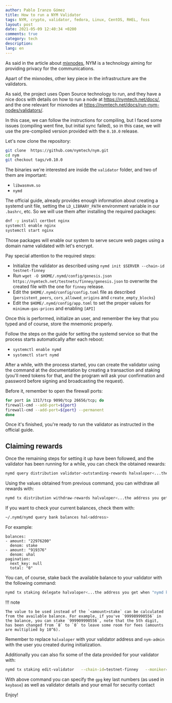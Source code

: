 ```yaml
---
author: Pablo Iranzo Gómez
title: How to run a NYM Validator
tags: NYM, crypto, validator, fedora, Linux, CentOS, RHEL, foss
layout: post
date: 2021-05-09 12:40:34 +0200
comments: true
category: tech
description:
lang: en
---
```


As said in the article about [mixnodes]({filename}2021-05-09-run-a-nym-mixnode.en.md), NYM is a technology aiming for providing privacy for the communications.

Apart of the mixnodes, other key piece in the infrastructure are the validators.

As said, the project uses Open Source technology to run, and they have a nice docs with details on how to run a node at <https://nymtech.net/docs/>, and the one relevant for mixnodes at <https://nymtech.net/docs/run-nym-nodes/validators/>.

In this case, we can follow the instructions for compiling, but I faced some issues (compiling went fine, but initial sync failed), so in this case, we will use the pre-compiled version provided with the `0.10.0` release.

Let's now clone the repository:

```sh
git clone  https://github.com/nymtech/nym.git
cd nym
git checkout tags/v0.10.0
```

The binaries we're interested are inside the `validator` folder, and two of them are important:

- `libwasmvm.so`
- `nymd`

The official guide, already provides enough information about creating a systemd unit file, setting the `LD_LIBRARY_PATH` environment variable in our `.bashrc`, etc. So we will use them after installing the required packages:

```sh
dnf -y install certbot nginx
systemctl enable nginx
systemctl start nginx
```

Those packages will enable our system to serve secure web pages using a domain name validated with let's encrypt.

Pay special attention to the required steps:

- Initialize the validator as described using `nymd init $SERVER --chain-id testnet-finney`
- Run `wget -O $HOME/.nymd/config/genesis.json https://nymtech.net/testnets/finney/genesis.json` to overwrite the created file with the one for `finney` release.
- Edit the `$HOME/.nymd/config/config.toml` file as described (`persistent_peers`, `cors_allowed_origins` and `create_empty_blocks`)
- Edit the `$HOME/.nymd/config/app.toml` to set the proper values for `minimum-gas-prices` and enabling `[API]`

Once this is performed, initialize an user, and remember the key that you typed and of course, store the mnemonic properly.

Follow the steps on the guide for setting the systemd service so that the process starts automatically after each reboot:

- `systemctl enable nymd`
- `systemctl start nymd`

After a while, with the process started, you can create the validator using the command at the documentation by creating a transaction and staking (you'll need tokens for that, and the program will ask your confirmation and password before signing and broadcasting the request).

Before it, remember to open the firewall ports:

```sh
for port in 1317/tcp 9090/tcp 26656/tcp; do
firewall-cmd --add-port=${port}
firewall-cmd --add-port=${port} --permanent
done
```

Once it's finished, you're ready to run the validator as instructed in the official guide.

## Claiming rewards

Once the remaining steps for setting it up have been followed, and the validator has been running for a while, you can check the obtained rewards:

```sh
nymd query distribution validator-outstanding-rewards halvaloper<...the address you get when "nymd keys show default --bech=val"...>

```

Using the values obtained from previous command, you can withdraw all rewards with:

```sh
nymd tx distribution withdraw-rewards halvaloper<...the address you get when "nymd keys show default --bech=val"...> --from nym-admin   --keyring-backend=os   --chain-id="testnet-finney"   --gas="auto"   --gas-adjustment=1.15   --commission --fees 5000uhal
```

If you want to check your current balances, check them with:

```sh
~/.nymd/nymd query bank balances hal<address>
```

For example:

```
balances:
- amount: "22976200"
  denom: stake
- amount: "919376"
  denom: uhal
pagination:
  next_key: null
  total: "0"
```

You can, of course, stake back the available balance to your validator with the following command:

```sh
nymd tx staking delegate halvaloper<...the address you get when "nymd keys show nym-admin --bech=val"...> <amount>stake      --from nym-admin   --keyring-backend=os   --chain-id "testnet-finney"   --gas="auto"   --gas-adjustment=1.15   --fees 5000uhal
```

!!! note

    The value to be used instead of the `<amount>stake` can be calculated from the available balance. For example, if you've `999989990556` in the balance, you can stake `999909990556`, note that the 5th digit, has been changed from `8` to `0` to leave some room for fees (amounts are multiplied by 10^6).

Remember to replace `halvaloper` with your validator address and `nym-admin` with the user you created during initialization.

Additionally you can also fix some of the data provided for your validator with:

```sh
nymd tx staking edit-validator   --chain-id=testnet-finney   --moniker=<mymoniker>   --details="Nym validator"   --security-contact="YOUREMAIL"   --identity="XXXXXXX"   --gas="auto"   --gas-adjustment=1.15   --from=nym-admin --fees 2000uhal
```

With above command you can specify the `gpg` key last numbers (as used in `keybase`) as well as validator details and your email for security contact

Enjoy!
